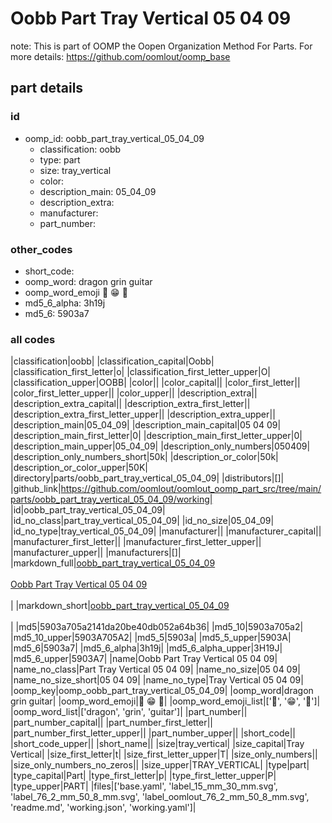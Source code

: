 # Oobb Part Tray Vertical 05 04 09  

note: This is part of OOMP the Oopen Organization Method For Parts. For more details: https://github.com/oomlout/oomp_base

##  part details





### id
* oomp_id: oobb_part_tray_vertical_05_04_09
  * classification: oobb
  * type: part
  * size: tray_vertical
  * color: 
  * description_main: 05_04_09
  * description_extra: 
  * manufacturer: 
  * part_number: 

### other_codes
* short_code: 
* oomp_word: dragon grin guitar
* oomp_word_emoji :dragon: :grin: :guitar:
* md5_6_alpha: 3h19j
* md5_6: 5903a7

### all codes 
|classification|oobb|
|classification_capital|Oobb|
|classification_first_letter|o|
|classification_first_letter_upper|O|
|classification_upper|OOBB|
|color||
|color_capital||
|color_first_letter||
|color_first_letter_upper||
|color_upper||
|description_extra||
|description_extra_capital||
|description_extra_first_letter||
|description_extra_first_letter_upper||
|description_extra_upper||
|description_main|05_04_09|
|description_main_capital|05 04 09|
|description_main_first_letter|0|
|description_main_first_letter_upper|0|
|description_main_upper|05_04_09|
|description_only_numbers|050409|
|description_only_numbers_short|50k|
|description_or_color|50k|
|description_or_color_upper|50K|
|directory|parts/oobb_part_tray_vertical_05_04_09|
|distributors|[]|
|github_link|https://github.com/oomlout/oomlout_oomp_part_src/tree/main/parts/oobb_part_tray_vertical_05_04_09/working|
|id|oobb_part_tray_vertical_05_04_09|
|id_no_class|part_tray_vertical_05_04_09|
|id_no_size|05_04_09|
|id_no_type|tray_vertical_05_04_09|
|manufacturer||
|manufacturer_capital||
|manufacturer_first_letter||
|manufacturer_first_letter_upper||
|manufacturer_upper||
|manufacturers|[]|
|markdown_full|[oobb_part_tray_vertical_05_04_09](https://github.com/oomlout/oomlout_oomp_part_src/tree/main/parts/oobb_part_tray_vertical_05_04_09/working)<br>[](https://github.com/oomlout/oomlout_oomp_part_src/tree/main/parts/oobb_part_tray_vertical_05_04_09/working)<br>[Oobb Part Tray Vertical 05 04 09](https://github.com/oomlout/oomlout_oomp_part_src/tree/main/parts/oobb_part_tray_vertical_05_04_09/working)<br><br>|
|markdown_short|[oobb_part_tray_vertical_05_04_09](https://github.com/oomlout/oomlout_oomp_part_src/tree/main/parts/oobb_part_tray_vertical_05_04_09/working)<br><br>|
|md5|5903a705a2141da20be40db052a64b36|
|md5_10|5903a705a2|
|md5_10_upper|5903A705A2|
|md5_5|5903a|
|md5_5_upper|5903A|
|md5_6|5903a7|
|md5_6_alpha|3h19j|
|md5_6_alpha_upper|3H19J|
|md5_6_upper|5903A7|
|name|Oobb Part Tray Vertical 05 04 09|
|name_no_class|Part Tray Vertical 05 04 09|
|name_no_size|05 04 09|
|name_no_size_short|05 04 09|
|name_no_type|Tray Vertical 05 04 09|
|oomp_key|oomp_oobb_part_tray_vertical_05_04_09|
|oomp_word|dragon grin guitar|
|oomp_word_emoji|:dragon: :grin: :guitar:|
|oomp_word_emoji_list|[':dragon:', ':grin:', ':guitar:']|
|oomp_word_list|['dragon', 'grin', 'guitar']|
|part_number||
|part_number_capital||
|part_number_first_letter||
|part_number_first_letter_upper||
|part_number_upper||
|short_code||
|short_code_upper||
|short_name||
|size|tray_vertical|
|size_capital|Tray Vertical|
|size_first_letter|t|
|size_first_letter_upper|T|
|size_only_numbers||
|size_only_numbers_no_zeros||
|size_upper|TRAY_VERTICAL|
|type|part|
|type_capital|Part|
|type_first_letter|p|
|type_first_letter_upper|P|
|type_upper|PART|
|files|['base.yaml', 'label_15_mm_30_mm.svg', 'label_76_2_mm_50_8_mm.svg', 'label_oomlout_76_2_mm_50_8_mm.svg', 'readme.md', 'working.json', 'working.yaml']|
